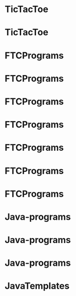 # TicTacToe
# TicTacToe
# FTCPrograms
# FTCPrograms
# FTCPrograms
# FTCPrograms
# FTCPrograms
# FTCPrograms
# FTCPrograms
# Java-programs
# Java-programs
# Java-programs
# JavaTemplates
